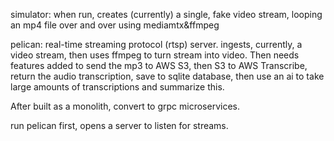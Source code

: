 simulator: when run, creates (currently) a single, fake video stream, looping an mp4 file over and over using mediamtx&ffmpeg

pelican: real-time streaming protocol (rtsp) server. ingests, currently, a video stream, then uses ffmpeg to turn stream into video. Then needs features added to send the mp3 to AWS S3, then S3 to AWS Transcribe, return the audio transcription, save to sqlite database, then use an ai to take large amounts of transcriptions and summarize this.

After built as a monolith, convert to grpc microservices.

run pelican first, opens a server to listen for streams.
